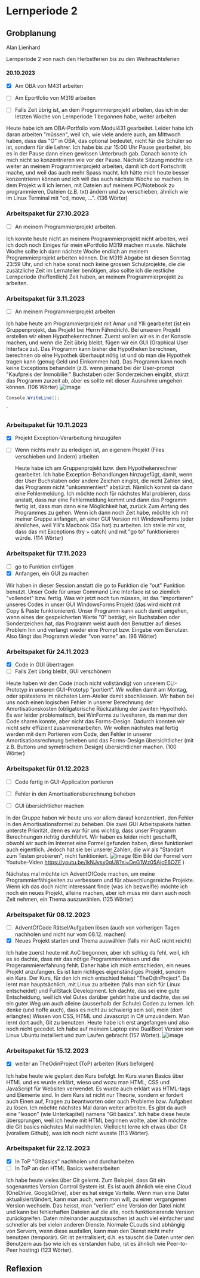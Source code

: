 





# Lernperiode 2



## Grobplanung

Alan Lienhard

Lernperiode 2 von nach den Herbstferien bis zu den Weihnachtsferien



#### 20.10.2023

- [x]  Am OBA von M431 arbeiten

- [ ] Am Eportfolio von M319 arbeiten

- [ ]  Falls Zeit übrig ist, an dem Programmierprojekt arbeiten, das ich in der letzten Woche von Lernperiode 1 begonnen habe, weiter arbeiten

 
Heute habe ich am OBA-Portfolio vom Modul431 gearbeitet. Leider habe ich daran arbeiten "müssen", weil ich, wie viele andere auch, am Mittwoch haben, dass das "O" in OBA, das optional bedeutet, nicht für die Schüler so ist, sondern für die Lehrer. Ich habe bis zur 15:00 Uhr Pause gearbeitet, bis es in der Pause dann einen gewissen Unterbruch gab. Danach konnte ich mich nicht so konzentrieren wie vor der Pause.
Nächste Sitzung möchte ich weiter an meinem Programmierprojekt arbeiten, damit ich dort Fortschritt mache, und weil das auch mehr Spass macht.
Ich hätte mich heute besser konzentrieren können und ich will das auch nächste Woche so machen.
In dem Projekt will ich lernen, mit Dateien auf meinem PC/Notebook zu programmieren, Dateien (z.B. txt) ändern und zu verschieben, ähnlich wie im Linux Terminal mit "cd, move, ...". (136 Wörter)
### Arbeitspaket für 27.10.2023

-[ ] An meinem Programmierprojekt arbeiten.

Ich konnte heute nicht an meinem Programmierprojekt nicht arbeiten, weil ich doch noch Einiges für mein ePortfolio M319 machen musste. Nächste Woche sollte ich dann nächste Woche endlich an meinem Programmierprojekt arbeiten können. Die M319 Abgabe ist diesen Sonntag 23:59 Uhr, und ich habe sonst noch keine grossen Schulprojekte, die die zusätzliche Zeit im Lernatelier benötigen, also sollte ich die restliche Lernperiode (hoffentlich) Zeit haben, an meinem Programmierprojekt zu arbeiten.

### Arbeitspaket für 3.11.2023

-[ ] An meinem Programmierprojekt arbeiten

Ich habe heute am Programmierprojekt mit Amar und Ylli gearbeitet (ist ein Gruppenprojekt, das Projekt bei Herrn Fähndrich). Bei unserem Projekt erstellen wir einen Hypothekenrechner. Zuerst wollen wir es in der Konsole machen, und wenn die Zeit übrig bleibt, fügen wir ein GUI (Graphical User Interface zu). Das Programm kann bisher die Hypotheken berechnen, berechnen ob eine Hypothek überhaupt nötig ist und ob man die Hypothek tragen kann (genug Geld und Einkommen hat). Das Programm kann noch keine Exceptions behandeln (z.B. wenn jemand bei der User-prompt "Kaufpreis der Immobilie:" Buchstaben oder Sonderzeichen eingibt, stürzt das Programm zurzeit ab, aber es sollte mit dieser Ausnahme umgehen können. (106 Wörter) ![image](https://github.com/AlanLienhard/Lern-Periode-2/assets/142605666/600c4147-f9c4-4eae-8241-1812ddbf2034)

```csharp
Console.WriteLine();
```
´

### Arbeitspaket für 10.11.2023

- [x] Projekt Exception-Verarbeitung hinzugüfen
- [ ] Wenn nichts mehr zu erledigen ist, an eigenem Projekt (Files verschieben und ändern) arbeiten

     Heute habe ich am Gruppenprojekt bzw. dem Hypothekenrechner gearbeitet. Ich habe Exception-Behandlungen hinzugefügt, damit, wenn der User Buchstaben oder andere Zeichen eingibt, die nicht Zahlen sind, das Programm nicht "unkommentiert" abstürzt. Nämlich kommt da dann eine Fehlermeldung. Ich möchte noch für nächstes Mal probieren, dass anstatt, dass nur eine Fehlermeldung kommt und dann das Programm fertig ist, dass man dann eine Möglichkeit hat, zurück Zum Anfang des Programmes zu gehen. Wenn ich dann noch Zeit habe, möchte ich mit meiner Gruppe anfangen, an einer GUI Version  mit WindowsForms (oder ähnliches, weil Ylli's Macbook OSx hat) zu arbeiten. Ich stelle mir vor, dass das mit Exceptions (try + catch) und mit "go to" funktionieren würde. (114 Wörter)

### Arbeitspaket für 17.11.2023

- [ ] go to Funktion einfügen
- [x] Anfangen, ein GUI zu machen

Wir haben in dieser Session anstatt die go to Funktion die "out" Funktion benutzt. Unser Code für unser Command Line Interface ist so ziemlich "vollendet" bzw. fertig. Was wir jetzt noch tun müssen, ist das "importieren" unseres Codes in unser GUI WindowsForms Projekt (das wird nicht mit Copy & Paste funktionieren). Unser Programm kann auch damit umgehen, wenn eines der gespeicherten Werte "0" beträgt, ein Buchstaben oder Sonderzeichen hat, das Programm weist auch den Benutzer auf dieses Problem hin und verlangt wieder eine Prompt bzw. Eingabe vom Benutzer. Also fängt das Programm wieder "von vorne" an.  (96 Wörter)

### Arbeitspaket für 24.11.2023

- [x] Code in GUI übertragen
- [ ] Falls Zeit übrig bleibt, GUI verschönern

Heute haben wir den Code (noch nicht vollständig) von unserem CLI-Prototyp in unseren GUI-Prototyp "portiert". Wir wollen damit am Montag, oder spätestens im nächsten Lern-Atelier damit abschliessen.
Wir haben bei uns noch einen logischen Fehler in unserer Berechnung der Amortisationskosten (obligatorische Rückzahlung der zweiten Hypothek). Es war leider problematisch, bei WinForms zu livesharen, da man nur den Code sharen konnte, aber nicht das Forms-Design. Dadurch konnten wir nicht sehr effizient zusammenarbeiten. 
Wir wollen nächstes mal fertig werden mit dem Portieren vom Code, den Fehler in unserer Amortisationsrechnung beheben und das Forms-Design übersichtlicher (mit z.B. Buttons und symetrischem Design) übersichtlicher machen. (100 Wörter)


### Arbeitspaket für 01.12.2023

- [ ] Code fertig in GUI-Application portieren
- [ ] Fehler in den Amortisationsberechnung beheben
- [ ] GUI übersichtlicher machen


In der Gruppe haben wir heute uns vor allem darauf konzentriert, den Fehler in den Amortisationsformel zu beheben. Die zwei GUI Arbeitspakete hatten unterste Priorität, denn es war für uns wichtig, dass unser Programm Berechnungen richtig durchführt. Wir haben es leider nicht geschafft, obwohl wir auch im Internet eine Formel gefunden haben, diese funktioniert auch eigentlich. Jedoch hat sie bei unserer Zahlen, die wir als "Standart zum Testen probieren", nicht funktioniert. ![image](https://github.com/AlanLienhard/Lern-Periode-2/assets/142605666/6c067296-0769-41e1-beda-c6aa1ff3187d) (Ein Bild der Formel vom Youtube-Video https://youtu.be/lkNJvsy0qU8?si=DeG1Wz05AjcE6OZF )

Nächstes mal möchte ich AdventOfCode machen, um meine Programmierfähigkeiten zu verbessern und für abwechlungsreiche Projekte. Wenn ich das doch nicht interessant finde (was ich bezweifle) möchte ich noch ein neues Projekt, alleine machen, aber ich muss mir dann auch noch Zeit nehmen, ein Thema auszuwählen. (125 Wörter)

### Arbeitspaket für 08.12.2023

- [ ] AdventOfCode Rätsel/Aufgaben lösen (auch von vorherigen Tagen nachholen und nicht nur vom 08.12. machen)
- [x] Neues Projekt starten und Thema auswählen (falls mir AoC nicht reicht)

Ich habe zuerst heute mit AoC begonnen, aber ich schlug da fehl, weil, ich es so dachte, dass mir das nötige Programmierwissen und die Progerammiererfahrung fehlt. Daher habe ich mich entschieden, ein neues Projekt anzufangen. Es ist kein richtiges eigenständiges Projekt, sondern ein Kurs. Der Kurs, für den ich mich entschied heisst "TheOdinProject". Da lernt man hauptsächlich, mit Linux zu arbeiten (falls man sich für Linux entscheidet) und FullStack Development. Ich dachte, das sei eine gute Entscheidung, weil ich viel Gutes darüber gehört habe und dachte, das sei ein guter Weg um auch alleine (ausserhalb der Schule) Coden zu lernen. Ich denke (und hoffe auch), dass es nicht zu schwierig sein soll, mein (dort erlangtes) Wissen von CSS, HTML und Javascript in C# umzuändern. Man lernt dort auch, Git zu benutzen.
Heute habe ich erst angefangen und also noch nicht gecodet. Ich habe auf meinem Laptop eine DualBoot Version von Linux Ubuntu installiert und zum Laufen gebracht (157 Wörter).
![image](https://github.com/AlanLienhard/Lern-Periode-2/assets/142605666/b638a19c-b8c0-4c82-b506-db6c04bc5693)


### Arbeitspaket für 15.12.2023

- [x] weiter an TheOdinProject (ToP) arbeiten (Kurs befolgen)

Ich habe heute wie geplant den Kurs befolgt. Im Kurs waren Basics über HTML und es wurde erklärt, wieso und wozu man HTML, CSS und JavaScript für Websiten verwendet.
Es wurde auch erklärt was HTML-tags und Elemente sind. In dem Kurs ist nicht nur Theorie, sondern er fordert auch Einen auf, Fragen zu beantworten oder auch Probleme bzw. Aufgaben zu lösen.
Ich möchte nächstes Mal daran weiter arbeiten. Es gibt da auch eine "lesson" (wie Unterkapitel) namens "Git basics". Ich habe diese heute übersprungen, weil ich heute mit HTML beginnen wollte, aber ich möchte die Git basics nächstes Mal nachholen. Vielleicht lerne ich etwas über Git (vorallem Github), was ich noch nicht wusste (113 Wörter).

### Arbeitspaket für 22.12.2023

- [x] In ToP "GitBasics" nachholen und durcharbeiten
- [ ] In ToP an den HTML Basics weiterarbeiten

Ich habe heute vieles über Git gelernt. Zum Beispiel, dass Git ein sogenanntes Version Control System ist. Es ist auch ähnlich wie eine Cloud (OneDrive, GoogleDrive), aber es hat einige Vorteile. Wenn man eine Datei aktualisiert/ändert, kann man auch, wenn man will, zu einer vergangenen Version wechseln. Das heisst, man "verliert" eine Version der Datei nicht und kann bei fehlerhaften Dateien auf die alte, noch funktionierende Version zurückgreifen.
Daten miteinander auszutauschen ist auch viel einfacher und schneller als bei vielen anderen Dienste. Normale CLouds sind abhängig von Servern, wenn diese ausfallen, kann man den Dienst nicht mehr benutzen (temporär). Git ist zentralisiert, d.h. es tauscht die Daten unter den Benutzern aus (so wie ich es verstanden habe, ist es ähnlich wie Peer-to-Peer hosting) (123 Wörter).


## Reflexion

